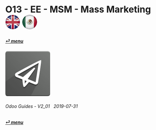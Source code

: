 # O13 - EE - MSM - Mass Marketing &nbsp;&nbsp;&nbsp;&nbsp; [![en-uk](/doc/img/en-uk_flag_button_small.png)](/en-uk/o13/ee/msm/en-uk-o13-ee-msm-mass-marketing-guides.md) [ ![es-mx](/doc/img/es-mx_flag_button_small.png)](/es-mx/o13/ee/msm/es-mx-o13-ee-msm-mass-marketing-guides.md)
#### [_&#x23CE; menu_](/es-mx/o13/ee/es-mx-o13-ee-guides-menu.md)  
### ![msm](/doc/img/mass_mailing.png) 
	
###### Odoo Guides - V2_01 &nbsp; 2019-07-31  
**[_&#x23CE; menu_](/es-mx/o13/ee/es-mx-o13-ee-guides-menu.md)**  
